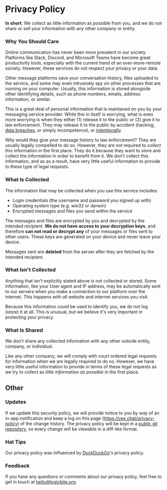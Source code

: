 # Privacy Policy

**In short**: We collect as little information as possible from you, and we do *not* share or sell your information with any other company or entity.

### Why You Should Care

Online communication has never been more prevalent in our society. Platforms like Slack, Discord, and Microsoft Teams have become great productivity tools, especially with the current trend of an ever-more-remote society. However, these services do not respect your privacy or your data.

Other message platforms save your conversation history, files uploaded to the service, and some may even intrusively spy on other processes that are running on your computer. Usually, this information is stored alongside other identifying details, such as phone numbers, emails, address information, or similar. 

This is a great deal of personal information that is maintaned on you by your messaging service provider. While this in itself is worrying, what is even more worrying is when they either (1) release it to the public or (2) give it to law enforcement. They may release it to the public by accident (hacking, [data breaches](https://www.mcafee.com/blogs/enterprise/cloud-security/slhacked-new-stats-slack-breach/), or simply incompetence), or [intentionally](https://www.nytimes.com/2006/08/09/technology/09aol.html).

Why would they give your message history to law enforcement? They are usually legally compelled to do so. However, they are not required to *collect* this information in the first place. They do it because they want to store and collect the information in order to benefit from it. We don't collect this information, and as as a result, have very little useful information to provide to these type of legal requests.

### What Is Collected

The information that may be collected when you use this service includes:

- Login credentials (the username and password you signed up with)
- Operating system type (e.g. win32 or darwin)
- Encrypted messages and files you send within the service

The messages and files are encrypted by you and decrypted by the intended recipient.
**We do not have access to your decryption keys**, and therefore **can not read or decrypt any** of your messages or files sent to other users. These keys are generated on your device and never leave your device.

Messages sent are **deleted** from the server after they are fetched by the intended recipient.

### What Isn't Collected

Anything that isn't explicitly stated above is not collected or stored. Some information, like your User agent and IP address, may be automatically sent to our servers when you make a connection to our platform over the internet. This happens with *all* website and internet services you visit.

Because this information could be used to identify you, we do not log (store) it at all. This is unusual, but we believe it's very important in protecting your privacy.

### What Is Shared

We don't share any collected information with any other outside entity, company, or individual. 

Like any other company, we will comply with court ordered legal requests for information when we are legally required to do so. However, we have very little useful information to provide in terms of these legal requests as we try to collect as *little information as possible* in the first place.

## Other

### Updates

If we update this security policy, we will provide notice to you by way of an in-app notification and keep a log on this page (https://vex.chat/privacy-policy) of the change history. The privacy policy will be kept in a [public git repository](https://github.com/vex-chat/privacy-policy), so every change will be viewable in a diff-like format.

### Hat Tips

Our privacy policy was influenced by [DuckDuckGo](https://duckduckgo.com/)'s privacy policy. 

### Feedback

If you have any questions or comments about our privacy policy, feel free to get in touch at hello@logicbite.org.
